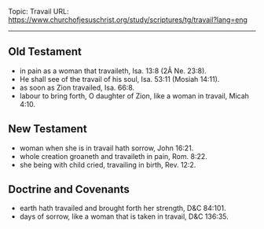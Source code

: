 Topic: Travail
URL: https://www.churchofjesuschrist.org/study/scriptures/tg/travail?lang=eng

---

## Old Testament

- in pain as a woman that travaileth, Isa. 13:8 (2Â Ne. 23:8).
- He shall see of the travail of his soul, Isa. 53:11 (Mosiah 14:11).
- as soon as Zion travailed, Isa. 66:8.
- labour to bring forth, O daughter of Zion, like a woman in travail, Micah 4:10.

## New Testament

- woman when she is in travail hath sorrow, John 16:21.
- whole creation groaneth and travaileth in pain, Rom. 8:22.
- she being with child cried, travailing in birth, Rev. 12:2.

## Doctrine and Covenants

- earth hath travailed and brought forth her strength, D&C 84:101.
- days of sorrow, like a woman that is taken in travail, D&C 136:35.

